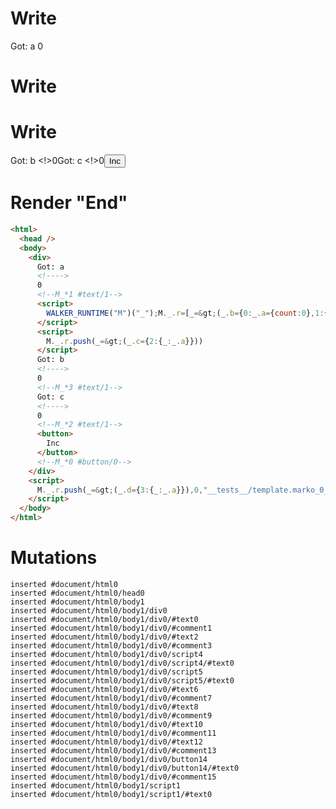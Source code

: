 # Write
  <div>Got: a <!>0<!--M_*1 #text/1--><script>WALKER_RUNTIME("M")("_");M._.r=[_=>(_.b={0:_.a={count:0},1:{_:_.a}})]</script>


# Write
  <script>M._.r.push(_=>(_.c={2:{_:_.a}}))</script>


# Write
  Got: b <!>0<!--M_*3 #text/1-->Got: c <!>0<!--M_*2 #text/1--><button>Inc</button><!--M_*0 #button/0--></div><script>M._.r.push(_=>(_.d={3:{_:_.a}}),0,"__tests__/template.marko_0_count",0);M._.w()</script>


# Render "End"
```html
<html>
  <head />
  <body>
    <div>
      Got: a 
      <!---->
      0
      <!--M_*1 #text/1-->
      <script>
        WALKER_RUNTIME("M")("_");M._.r=[_=&gt;(_.b={0:_.a={count:0},1:{_:_.a}})]
      </script>
      <script>
        M._.r.push(_=&gt;(_.c={2:{_:_.a}}))
      </script>
      Got: b 
      <!---->
      0
      <!--M_*3 #text/1-->
      Got: c 
      <!---->
      0
      <!--M_*2 #text/1-->
      <button>
        Inc
      </button>
      <!--M_*0 #button/0-->
    </div>
    <script>
      M._.r.push(_=&gt;(_.d={3:{_:_.a}}),0,"__tests__/template.marko_0_count",0);M._.w()
    </script>
  </body>
</html>
```

# Mutations
```
inserted #document/html0
inserted #document/html0/head0
inserted #document/html0/body1
inserted #document/html0/body1/div0
inserted #document/html0/body1/div0/#text0
inserted #document/html0/body1/div0/#comment1
inserted #document/html0/body1/div0/#text2
inserted #document/html0/body1/div0/#comment3
inserted #document/html0/body1/div0/script4
inserted #document/html0/body1/div0/script4/#text0
inserted #document/html0/body1/div0/script5
inserted #document/html0/body1/div0/script5/#text0
inserted #document/html0/body1/div0/#text6
inserted #document/html0/body1/div0/#comment7
inserted #document/html0/body1/div0/#text8
inserted #document/html0/body1/div0/#comment9
inserted #document/html0/body1/div0/#text10
inserted #document/html0/body1/div0/#comment11
inserted #document/html0/body1/div0/#text12
inserted #document/html0/body1/div0/#comment13
inserted #document/html0/body1/div0/button14
inserted #document/html0/body1/div0/button14/#text0
inserted #document/html0/body1/div0/#comment15
inserted #document/html0/body1/script1
inserted #document/html0/body1/script1/#text0
```